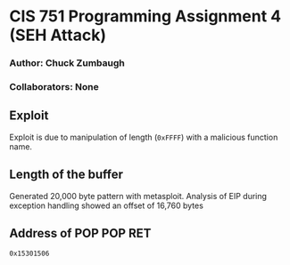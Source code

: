 # CIS 751 Programming Assignment 4 (SEH Attack)
### Author: Chuck Zumbaugh
### Collaborators: None

## Exploit
Exploit is due to manipulation of length (`0xFFFF`) with a malicious function name.

## Length of the buffer
Generated 20,000 byte pattern with metasploit. Analysis of EIP during exception handling showed an offset of 16,760 bytes

## Address of POP POP RET
`0x15301506`